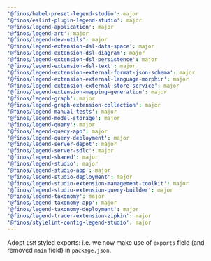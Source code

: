 ```yaml
---
'@finos/babel-preset-legend-studio': major
'@finos/eslint-plugin-legend-studio': major
'@finos/legend-application': major
'@finos/legend-art': major
'@finos/legend-dev-utils': major
'@finos/legend-extension-dsl-data-space': major
'@finos/legend-extension-dsl-diagram': major
'@finos/legend-extension-dsl-persistence': major
'@finos/legend-extension-dsl-text': major
'@finos/legend-extension-external-format-json-schema': major
'@finos/legend-extension-external-language-morphir': major
'@finos/legend-extension-external-store-service': major
'@finos/legend-extension-mapping-generation': major
'@finos/legend-graph': major
'@finos/legend-graph-extension-collection': major
'@finos/legend-manual-tests': major
'@finos/legend-model-storage': major
'@finos/legend-query': major
'@finos/legend-query-app': major
'@finos/legend-query-deployment': major
'@finos/legend-server-depot': major
'@finos/legend-server-sdlc': major
'@finos/legend-shared': major
'@finos/legend-studio': major
'@finos/legend-studio-app': major
'@finos/legend-studio-deployment': major
'@finos/legend-studio-extension-management-toolkit': major
'@finos/legend-studio-extension-query-builder': major
'@finos/legend-taxonomy': major
'@finos/legend-taxonomy-app': major
'@finos/legend-taxonomy-deployment': major
'@finos/legend-tracer-extension-zipkin': major
'@finos/stylelint-config-legend-studio': major
---
```


Adopt `ESM` styled exports: i.e. we now make use of `exports` field (and removed `main` field) in `package.json`.
